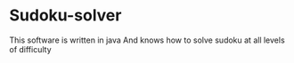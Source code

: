 # Sudoku-solver
This software is written in java
And knows how to solve sudoku at all levels of difficulty

